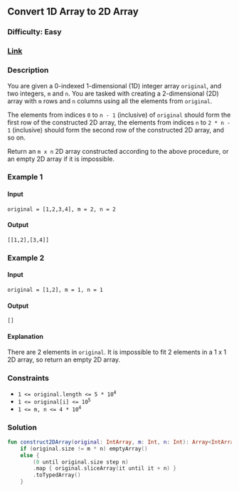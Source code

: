 ## Convert 1D Array to 2D Array
### Difficulty: Easy
### [Link](https://leetcode.com/problems/convert-1d-array-into-2d-array/)

### Description
You are given a 0-indexed 1-dimensional (1D) integer array `original`, and two integers, `m` and `n`. You are tasked with creating a 2-dimensional (2D) array with `m` rows and `n` columns using all the elements from `original`.

The elements from indices `0` to `n - 1` (inclusive) of `original` should form the first row of the constructed 2D array, the elements from indices `n` to `2 * n - 1` (inclusive) should form the second row of the constructed 2D array, and so on.

Return an `m x n` 2D array constructed according to the above procedure, or an empty 2D array if it is impossible.

### Example 1

#### Input
`original = [1,2,3,4], m = 2, n = 2`

#### Output
`[[1,2],[3,4]]`

### Example 2

#### Input
`original = [1,2], m = 1, n = 1`

#### Output
`[]`

#### Explanation
There are 2 elements in `original`. It is impossible to fit 2 elements in a 1 x 1 2D array, so return an empty 2D array.

### Constraints
- <code>1 <= original.length <= 5 * 10<sup>4</sup></code>
- <code>1 <= original[i] <= 10<sup>5</sup></code>
- <code>1 <= m, n <= 4 * 10<sup>4</sup></code>

### Solution

```kotlin
fun construct2DArray(original: IntArray, m: Int, n: Int): Array<IntArray> =
    if (original.size != m * n) emptyArray()
    else {
        (0 until original.size step n)
        .map { original.sliceArray(it until it + n) }
        .toTypedArray()
    }
```